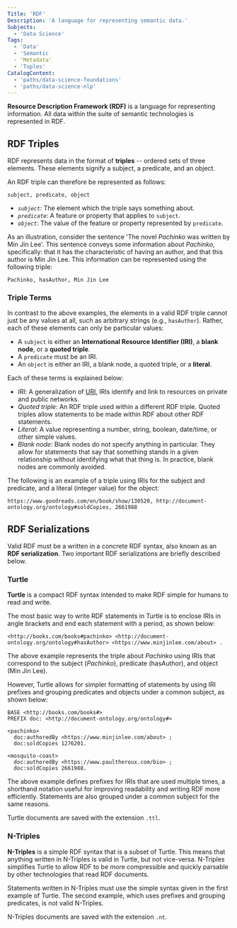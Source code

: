```yaml
---
Title: 'RDF'
Description: 'A language for representing semantic data.'
Subjects:
  - 'Data Science'
Tags:
  - 'Data'
  - 'Semantic
  - 'Metadata'
  - 'Tuples'
CatalogContent:
  - 'paths/data-science-foundations'
  - 'paths/data-science-nlp'
---
```


**Resource Description Framework (RDF)** is a language for representing information. All data within the suite of semantic technologies is represented in RDF.

## RDF Triples

RDF represents data in the format of **triples** -- ordered sets of three elements. These elements signify a subject, a predicate, and an object.

An RDF triple can therefore be represented as follows:

```pseudo
subject, predicate, object
```

- *`subject`*: The element which the triple says something about.
- *`predicate`*: A feature or property that applies to `subject`.
- *`object`*: The value of the feature or property represented by `predicate`.

As an illustration, consider the sentence 'The novel *Pachinko* was written by Min Jin Lee'. This sentence conveys some information about *Pachinko*, specifically: that it has the characteristic of having an author, and that this author is Min Jin Lee. This information can be represented using the following triple:

```pseudo
Pachinko, hasAuthor, Min Jin Lee
```

### Triple Terms

In contrast to the above examples, the elements in a valid RDF triple cannot just be any values at all, such as arbitrary strings (e.g., `hasAuthor`). Rather, each of these elements can only be particular values:

- A `subject` is either an **International Resource Identifier (IRI)**, a **blank node**, or a **quoted triple**.
- A `predicate` must be an IRI.
- An `object` is either an IRI, a blank node, a quoted triple, or a **literal**.

Each of these terms is explained below:

- *IRI*: A generalization of [URI](https://www.codecademy.com/resources/docs/general/uri), IRIs identify and link to resources on private and public networks.
- *Quoted triple*: An RDF triple used within a different RDF triple. Quoted triples allow statements to be made within RDF about other RDF statements.
- *Literal*: A value representing a number, string, boolean, date/time, or other simple values.
- *Blank node*: Blank nodes do not specify anything in particular. They allow for statements that say that something stands in a given relationship without identifying what that thing is. In practice, blank nodes are commonly avoided.

The following is an example of a triple using IRIs for the subject and predicate, and a literal (integer value) for the object:

```pseudo
https://www.goodreads.com/en/book/show/130520, http://document-ontology.org/ontology#soldCopies, 2661988
```

## RDF Serializations

Valid RDF must be a written in a concrete RDF syntax, also known as an **RDF serialization**. Two important RDF serializations are briefly described below.

### Turtle

**Turtle** is a compact RDF syntax intended to make RDF simple for humans to read and write.

The most basic way to write RDF statements in Turtle is to enclose IRIs in angle brackets and end each statement with a period, as shown below:

```pseudo
<http://books.com/books#pachinko> <http://document-ontology.org/ontology#hasAuthor> <https://www.minjinlee.com/about> .
```

The above example represents the triple about *Pachinko* using IRIs that correspond to the subject (*Pachinko*), predicate (hasAuthor), and object (Min Jin Lee).

However, Turtle allows for simpler formatting of statements by using IRI prefixes and grouping predicates and objects under a common subject, as shown below:

```pseudo
BASE <http://books.com/books#>
PREFIX doc: <http://document-ontology.org/ontology#>

<pachinko>
  doc:authoredBy <https://www.minjinlee.com/about> ;
  doc:soldCopies 1276201.

<mosquito-coast>
  doc:authoredBy <https://www.paultheroux.com/bio> ;
  doc:soldCopies 2661988.
```

The above example defines prefixes for IRIs that are used multiple times, a shorthand notation useful for improving readability and writing RDF more efficiently. Statements are also grouped under a common subject for the same reasons.

Turtle documents are saved with the extension `.ttl`.

### N-Triples

**N-Triples** is a simple RDF syntax that is a subset of Turtle. This means that anything written in N-Triples is valid in Turtle, but not vice-versa. N-Triples simplifies Turtle to allow RDF to be more compressible and quickly parsable by other technologies that read RDF documents.

Statements written in N-Triples must use the simple syntax given in the first example of Turtle. The second example, which uses prefixes and grouping predicates, is not valid N-Triples.

N-Triples documents are saved with the extension `.nt`.
